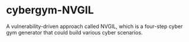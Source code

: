# cybergym-NVGIL
A vulnerability-driven approach called NVGIL, which is a four-step cyber gym generator that could build various cyber scenarios.
